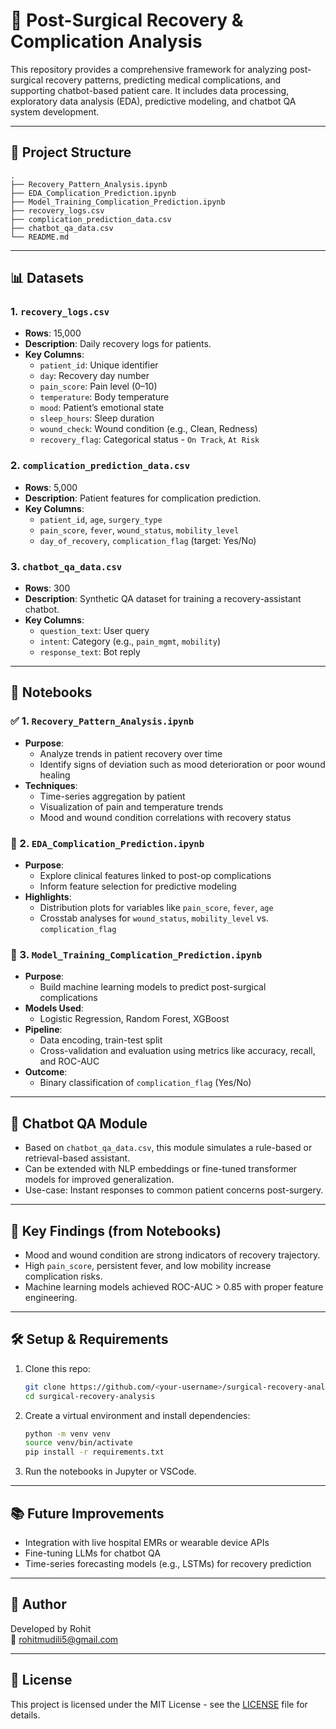 
# 🏥 Post-Surgical Recovery & Complication Analysis

This repository provides a comprehensive framework for analyzing post-surgical recovery patterns, predicting medical complications, and supporting chatbot-based patient care. It includes data processing, exploratory data analysis (EDA), predictive modeling, and chatbot QA system development.

---

## 📁 Project Structure

```
.
├── Recovery_Pattern_Analysis.ipynb
├── EDA_Complication_Prediction.ipynb
├── Model_Training_Complication_Prediction.ipynb
├── recovery_logs.csv
├── complication_prediction_data.csv
├── chatbot_qa_data.csv
└── README.md
```

---

## 📊 Datasets

### 1. `recovery_logs.csv`
- **Rows**: 15,000
- **Description**: Daily recovery logs for patients.
- **Key Columns**:
  - `patient_id`: Unique identifier
  - `day`: Recovery day number
  - `pain_score`: Pain level (0–10)
  - `temperature`: Body temperature
  - `mood`: Patient’s emotional state
  - `sleep_hours`: Sleep duration
  - `wound_check`: Wound condition (e.g., Clean, Redness)
  - `recovery_flag`: Categorical status - `On Track`, `At Risk`

### 2. `complication_prediction_data.csv`
- **Rows**: 5,000
- **Description**: Patient features for complication prediction.
- **Key Columns**:
  - `patient_id`, `age`, `surgery_type`
  - `pain_score`, `fever`, `wound_status`, `mobility_level`
  - `day_of_recovery`, `complication_flag` (target: Yes/No)

### 3. `chatbot_qa_data.csv`
- **Rows**: 300
- **Description**: Synthetic QA dataset for training a recovery-assistant chatbot.
- **Key Columns**:
  - `question_text`: User query
  - `intent`: Category (e.g., `pain_mgmt`, `mobility`)
  - `response_text`: Bot reply

---

## 📒 Notebooks

### ✅ 1. `Recovery_Pattern_Analysis.ipynb`
- **Purpose**: 
  - Analyze trends in patient recovery over time
  - Identify signs of deviation such as mood deterioration or poor wound healing
- **Techniques**:
  - Time-series aggregation by patient
  - Visualization of pain and temperature trends
  - Mood and wound condition correlations with recovery status

### 🔬 2. `EDA_Complication_Prediction.ipynb`
- **Purpose**: 
  - Explore clinical features linked to post-op complications
  - Inform feature selection for predictive modeling
- **Highlights**:
  - Distribution plots for variables like `pain_score`, `fever`, `age`
  - Crosstab analyses for `wound_status`, `mobility_level` vs. `complication_flag`

### 🤖 3. `Model_Training_Complication_Prediction.ipynb`
- **Purpose**:
  - Build machine learning models to predict post-surgical complications
- **Models Used**:
  - Logistic Regression, Random Forest, XGBoost
- **Pipeline**:
  - Data encoding, train-test split
  - Cross-validation and evaluation using metrics like accuracy, recall, and ROC-AUC
- **Outcome**:
  - Binary classification of `complication_flag` (Yes/No)

---

## 💬 Chatbot QA Module

- Based on `chatbot_qa_data.csv`, this module simulates a rule-based or retrieval-based assistant.
- Can be extended with NLP embeddings or fine-tuned transformer models for improved generalization.
- Use-case: Instant responses to common patient concerns post-surgery.

---

## 📌 Key Findings (from Notebooks)

- Mood and wound condition are strong indicators of recovery trajectory.
- High `pain_score`, persistent fever, and low mobility increase complication risks.
- Machine learning models achieved ROC-AUC > 0.85 with proper feature engineering.

---

## 🛠 Setup & Requirements

1. Clone this repo:
   ```bash
   git clone https://github.com/<your-username>/surgical-recovery-analysis.git
   cd surgical-recovery-analysis
   ```

2. Create a virtual environment and install dependencies:
   ```bash
   python -m venv venv
   source venv/bin/activate
   pip install -r requirements.txt
   ```

3. Run the notebooks in Jupyter or VSCode.

---

## 📚 Future Improvements

- Integration with live hospital EMRs or wearable device APIs
- Fine-tuning LLMs for chatbot QA
- Time-series forecasting models (e.g., LSTMs) for recovery prediction

---

## 👤 Author

Developed by Rohit  
📧 rohitmudili5@gmail.com

---

## 📄 License

This project is licensed under the MIT License - see the [LICENSE](LICENSE) file for details.
